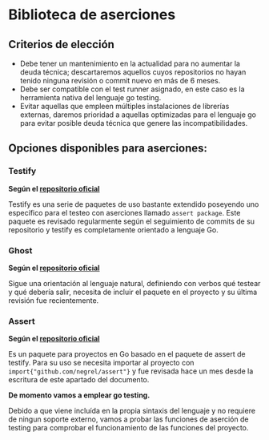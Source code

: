 # Biblioteca de aserciones

## Criterios de elección
- Debe tener un mantenimiento en la actualidad para no aumentar la deuda técnica; descartaremos aquellos cuyos repositorios no hayan tenido ninguna revisión o commit nuevo en más de 6 meses.
- Debe ser compatible con el test runner asignado, en este caso es la herramienta nativa del lenguaje go testing.
- Evitar aquellas que empleen múltiples instalaciones de librerías externas, daremos prioridad a aquellas optimizadas para el lenguaje go para evitar posible deuda técnica que genere las incompatibilidades.
## Opciones disponibles para aserciones:

### Testify
**Según el [repositorio oficial](https://github.com/stretchr/testify)**

Testify es una serie de paquetes de uso bastante extendido poseyendo uno específico para el testeo con aserciones llamado `assert package`. Este paquete es revisado regularmente según el seguimiento de commits de su repositorio y testify es completamente orientado a lenguaje Go.

### Ghost
**Según el [repositorio oficial](https://github.com/rliebz/ghost)**

Sigue una orientación al lenguaje natural, definiendo con verbos qué testear y qué debería salir, necesita de incluir el paquete en el proyecto y su última revisión fue recientemente. 

### Assert
**Según el [repositorio oficial](https://github.com/negrel/assert)**

Es un paquete para proyectos en Go basado en el paquete de assert de testify. Para su uso se necesita importar al proyecto con `import{"github.com/negrel/assert"}` y fue revisada hace un mes desde la escritura de este apartado del documento.

**De momento vamos a emplear go testing.**

Debido a que viene incluída en la propia sintaxis del lenguaje y no requiere de ningun soporte externo, vamos a probar las funciones de aserción de testing para comprobar el funcionamiento de las funciones del proyecto.